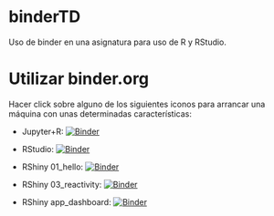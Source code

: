 # binderTD

Uso de binder en una asignatura para uso de R y RStudio.

# Utilizar binder.org

Hacer click sobre alguno de los siguientes iconos para arrancar una máquina con unas determinadas características:

- Jupyter+R: [![Binder](http://mybinder.org/badge_logo.svg)](http://mybinder.org/v2/gh/calote/binderTD/master?filepath=index.ipynb)

- RStudio: [![Binder](http://mybinder.org/badge_logo.svg)](http://mybinder.org/v2/gh/calote/binderTD/master?urlpath=rstudio)

- RShiny 01_hello: [![Binder](http://mybinder.org/badge_logo.svg)](http://mybinder.org/v2/gh/calote/cursoR/master?urlpath=shiny/aplicacionesShiny/01_hello/)

- RShiny 03_reactivity: [![Binder](http://mybinder.org/badge_logo.svg)](http://mybinder.org/v2/gh/calote/cursoR/master?urlpath=shiny/aplicacionesShiny/03_reactivity/)

- RShiny app_dashboard: [![Binder](http://mybinder.org/badge_logo.svg)](http://mybinder.org/v2/gh/calote/cursoR/master?urlpath=shiny/aplicacionesShiny/app_dashboard/)



